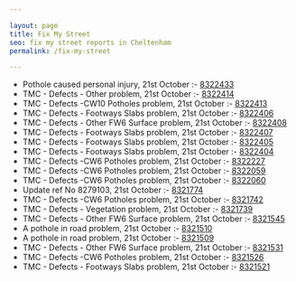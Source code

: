 ```yaml
---

layout: page
title: Fix My Street
seo: fix my street reports in Cheltenham
permalink: /fix-my-street

---
```


<!-- fix_marker starts -->

- Pothole caused personal injury, 21st October :- [8322433](https://www.fixmystreet.com/report/8322433)
- TMC - Defects - Other problem, 21st October :- [8322414](https://www.fixmystreet.com/report/8322414)
- TMC - Defects -CW10 Potholes problem, 21st October :- [8322413](https://www.fixmystreet.com/report/8322413)
- TMC - Defects - Footways Slabs problem, 21st October :- [8322406](https://www.fixmystreet.com/report/8322406)
- TMC - Defects - Other FW6  Surface problem, 21st October :- [8322408](https://www.fixmystreet.com/report/8322408)
- TMC - Defects - Footways Slabs problem, 21st October :- [8322407](https://www.fixmystreet.com/report/8322407)
- TMC - Defects - Footways Slabs problem, 21st October :- [8322405](https://www.fixmystreet.com/report/8322405)
- TMC - Defects - Footways Slabs problem, 21st October :- [8322404](https://www.fixmystreet.com/report/8322404)
- TMC - Defects -CW6 Potholes  problem, 21st October :- [8322227](https://www.fixmystreet.com/report/8322227)
- TMC - Defects -CW6 Potholes  problem, 21st October :- [8322059](https://www.fixmystreet.com/report/8322059)
- TMC - Defects -CW6 Potholes  problem, 21st October :- [8322060](https://www.fixmystreet.com/report/8322060)
- Update ref No 8279103, 21st October :- [8321774](https://www.fixmystreet.com/report/8321774)
- TMC - Defects -CW6 Potholes  problem, 21st October :- [8321742](https://www.fixmystreet.com/report/8321742)
- TMC - Defects - Vegetation problem, 21st October :- [8321739](https://www.fixmystreet.com/report/8321739)
- TMC - Defects - Other FW6  Surface problem, 21st October :- [8321545](https://www.fixmystreet.com/report/8321545)
- A pothole in road problem, 21st October :- [8321510](https://www.fixmystreet.com/report/8321510)
- A pothole in road problem, 21st October :- [8321509](https://www.fixmystreet.com/report/8321509)
- TMC - Defects - Other FW6  Surface problem, 21st October :- [8321531](https://www.fixmystreet.com/report/8321531)
- TMC - Defects -CW6 Potholes  problem, 21st October :- [8321526](https://www.fixmystreet.com/report/8321526)
- TMC - Defects - Footways Slabs problem, 21st October :- [8321521](https://www.fixmystreet.com/report/8321521)

<!-- fix_marker ends -->